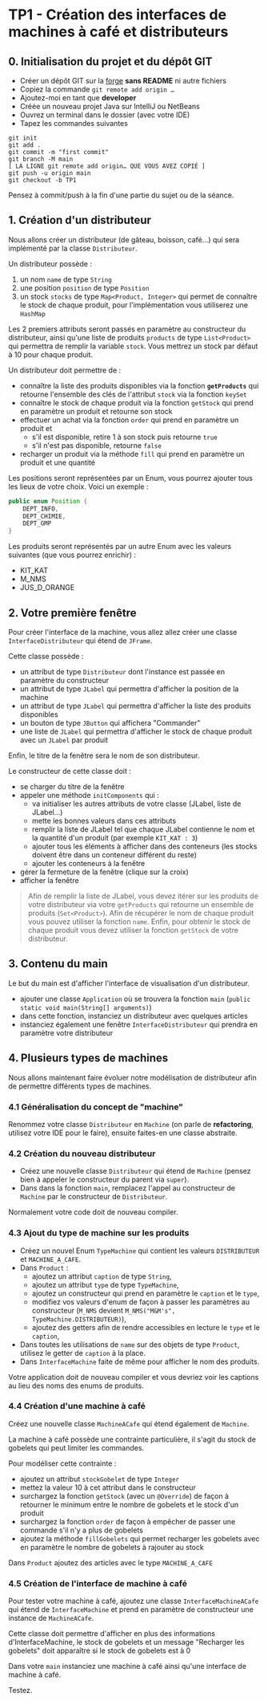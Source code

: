 # TP1 - Création des interfaces de machines à café et distributeurs

## 0. Initialisation du projet et du dépôt GIT
 
- Créer un dépôt GIT sur la [forge](https://forge.univ-lyon1.fr) **sans README** ni autre fichiers
- Copiez la commande `git remote add origin …`
- Ajoutez-moi en tant que **developer**
- Créée un nouveau projet Java sur IntelliJ ou NetBeans
- Ouvrez un terminal dans le dossier (avec votre IDE)
- Tapez les commandes suivantes

```shell
git init
git add .
git commit -m "first commit"
git branch -M main
[ LA LIGNE git remote add origin… QUE VOUS AVEZ COPIÉ ]
git push -u origin main
git checkout -b TP1
```

Pensez à commit/push à la fin d'une partie du sujet ou de la séance.

## 1. Création d'un distributeur

Nous allons créer un distributeur (de gâteau, boisson, café…) qui sera implémenté par la classe `Distributeur`.

Un distributeur possède :

1. un nom `name` de type `String`
2. une position `position` de type `Position`
3. un stock `stocks` de type `Map<Product, Integer>` qui permet de connaître le stock de chaque produit, pour l'implémentation vous utiliserez une `HashMap`

Les 2 premiers attributs seront passés en paramètre au constructeur du distributeur, ainsi qu'une liste de produits `products` de type `List<Product>` qui permettra de remplir la variable `stock`. Vous mettrez un stock par défaut à 10 pour chaque produit.

Un distributeur doit permettre de :

- connaître la liste des produits disponibles via la fonction **`getProducts`** qui retourne l'ensemble des clés de l'attribut `stock` via la fonction `keySet`
- connaître le stock de chaque produit via la fonction `getStock` qui prend en paramètre un produit et retourne son stock
- effectuer un achat via la fonction `order` qui prend en paramètre un produit et
  - s'il est disponible, retire 1 à son stock puis retourne `true`
  - s'il n'est pas disponible, retourne `false`
- recharger un produit via la méthode `fill` qui prend en paramètre un produit et une quantité

Les positions seront représentées par un Enum, vous pourrez ajouter tous les lieux de votre choix. Voici un exemple :

```Java
public enum Position {
    DEPT_INFO,
    DEPT_CHIMIE,
    DEPT_GMP
}
```

Les produits seront représentés par un autre Enum avec les valeurs suivantes (que vous pourrez enrichir) :

- KIT_KAT
- M_NMS
- JUS_D_ORANGE

## 2. Votre première fenêtre

Pour créer l'interface de la machine, vous allez allez créer une classe `InterfaceDistributeur` qui étend de `JFrame`.

Cette classe possède :

- un attribut de type `Distributeur` dont l'instance est passée en paramètre du constructeur
- un attribut de type `JLabel` qui permettra d'afficher la position de la machine
- un attribut de type `JLabel` qui permettra d'afficher la liste des produits disponibles
- un bouton de type `JButton` qui affichera "Commander"
- une liste de `JLabel` qui permettra d'afficher le stock de chaque produit avec un `JLabel` par produit

Enfin, le titre de la fenêtre sera le nom de son distributeur.

Le constructeur de cette classe doit :

- se charger du titre de la fenêtre
- appeler une méthode `initComponents` qui :
  - va initialiser les autres attributs de votre classe (JLabel, liste de JLabel…)
  - mette les bonnes valeurs dans ces attributs
  - remplir la liste de JLabel tel que chaque JLabel contienne le nom et la quantité d'un produit (par exemple `KIT_KAT : 3`)
  - ajouter tous les éléments à afficher dans des conteneurs (les stocks doivent être dans un conteneur différent du reste)
  - ajouter les conteneurs à la fenêtre
- gérer la fermeture de la fenêtre (clique sur la croix)
- afficher la fenêtre

> Afin de remplir la liste de JLabel, vous devez itérer sur les produits de votre distributeur via votre `getProducts` qui retourne un ensemble de produits (`Set<Product>`). Afin de récupérer le nom de chaque produit vous pouvez utiliser la fonction `name`. Enfin, pour obtenir le stock de chaque produit vous devez utiliser la fonction `getStock` de votre distributeur.

## 3. Contenu du main

Le but du main est d'afficher l'interface de visualisation d'un distributeur.

- ajouter une classe `Application` où se trouvera la fonction `main` (`public static void main(String[] arguments)`)
- dans cette fonction, instanciez un distributeur avec quelques articles
- instanciez également une fenêtre `InterfaceDistributeur` qui prendra en paramètre votre distributeur

## 4. Plusieurs types de machines

Nous allons maintenant faire évoluer notre modélisation de distributeur afin de permettre différents types de machines.

### 4.1 Généralisation du concept de "machine"

Renommez votre classe `Distributeur` en `Machine` (on parle de **refactoring**, utilisez votre IDE pour le faire), ensuite faites-en une classe abstraite.

### 4.2 Création du nouveau distributeur

- Créez une nouvelle classe `Distributeur` qui étend de `Machine` (pensez bien à appeler le constructeur du parent via `super`).
- Dans dans la fonction `main`, remplacez l'appel au constructeur de `Machine` par le constructeur de `Distributeur`.

Normalement votre code doit de nouveau compiler.

### 4.3 Ajout du type de machine sur les produits

- Créez un nouvel Enum `TypeMachine` qui contient les valeurs `DISTRIBUTEUR` et `MACHINE_A_CAFE`.
- Dans `Product` :
  - ajoutez un attribut `caption` de type `String`,
  - ajoutez un attribut `type` de type `TypeMachine`,
  - ajoutez un constructeur qui prend en paramètre le `caption` et le `type`,
  - modifiez vos valeurs d'enum de façon à passer les paramètres au constructeur (`M_NMS` devient `M_NMS("M&M's", TypeMachine.DISTRIBUTEUR)`),
  - ajoutez des getters afin de rendre accessibles en lecture le `type` et le `caption`,
- Dans toutes les utilisations de `name` sur des objets de type `Product`, utilisez le getter de `caption` à la place.
- Dans `InterfaceMachine` faite de même pour afficher le nom des produits.

Votre application doit de nouveau compiler et vous devriez voir les captions au lieu des noms des enums de produits.

### 4.4 Création d'une machine à café

Créez une nouvelle classe `MachineACafe` qui étend également de `Machine`.

La machine à café possède une contrainte particulière, il s'agit du stock de gobelets qui peut limiter les commandes.

Pour modéliser cette contrainte :

- ajoutez un attribut `stockGobelet` de type `Integer`
- mettez la valeur 10 à cet attribut dans le constructeur
- surchargez la fonction `getStock` (avec un `@Override`) de façon à retourner le minimum entre le nombre de gobelets et le stock d'un produit
- surchargez la fonction `order` de façon à empêcher de passer une commande s'il n'y a plus de gobelets
- ajoutez la méthode `fillGobelets` qui permet recharger les gobelets avec en paramètre le nombre de gobelets à rajouter au stock

Dans `Product` ajoutez des articles avec le type `MACHINE_A_CAFE`

### 4.5 Création de l'interface de machine à café

Pour tester votre machine à café, ajoutez une classe `InterfaceMachineACafe` qui étend de `InterfaceMachine` et prend en paramètre de constructeur une instance de `MachineACafe`.

Cette classe doit permettre d'afficher en plus des informations d'InterfaceMachine, le stock de gobelets et un message "Recharger les gobelets" doit apparaître si le stock de gobelets est à 0

Dans votre `main` instanciez une machine à café ainsi qu'une interface de machine à café.

Testez.
